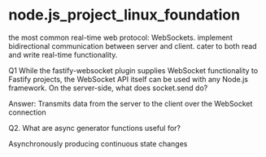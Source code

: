 # node.js_project_linux_foundation

the most common real-time web protocol: WebSockets.
implement bidirectional communication between server and client.
cater to both read and write real-time functionality.

Q1 While the fastify-websocket plugin supplies WebSocket functionality to Fastify projects, the WebSocket API itself can be used with any Node.js framework. On the server-side, what does socket.send do?

Answer: Transmits data from the server to the client over the WebSocket connection

Q2. What are async generator functions useful for?

Asynchronously producing continuous state changes
